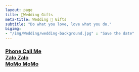 ```yaml
---
layout: page
title: 🧧Wedding Gifts
meta-title: Wedding 🧧 Gifts
subtitle: "Do what you love, love what you do."
bigimg:
- "/img/Wedding/wedding-background.jpg" : "Save the date"
---
```



<div class="contact_NFC">
  <h3>
  <a href="tel:{{ site.author.telephone }}" target="_blank" rel="noopener" title="Phone">
    <span class="fa-stack fa-lg" aria-hidden="true">
      <i class="fa fa-circle fa-stack-2x"></i>
      <i class="fa fa-phone-square fa-stack-1x fa-inverse"></i>
    </span>
    <span class="sr-only">Phone</span> Call Me
  </a>
  <br>
  <a href="https://zalo.me/{{ site.author.telephone }}" target="_blank" rel="noopener" title="Zalo">
    <span class="fa-stack fa-lg" aria-hidden="true">
      <i class="fa fa-circle fa-stack-2x"></i>
      <i class="fa fa-phone fa-stack-1x fa-inverse"></i>
    </span>
    <span class="sr-only">Zalo</span> Zalo
  </a>
  <br>
  <a href="https://nhantien.momo.vn/{{ site.author.telephone }}" target="_blank" rel="noopener" title="MoMo">
    <span class="fa-stack fa-lg" aria-hidden="true">
      <i class="fa fa-circle fa-stack-2x"></i>
      <i class="fa fa-money fa-stack-1x fa-inverse"></i>
    </span>
  <span class="sr-only">MoMo</span> MoMo
  </a>
  <br>

  </h3>
</div>
 
